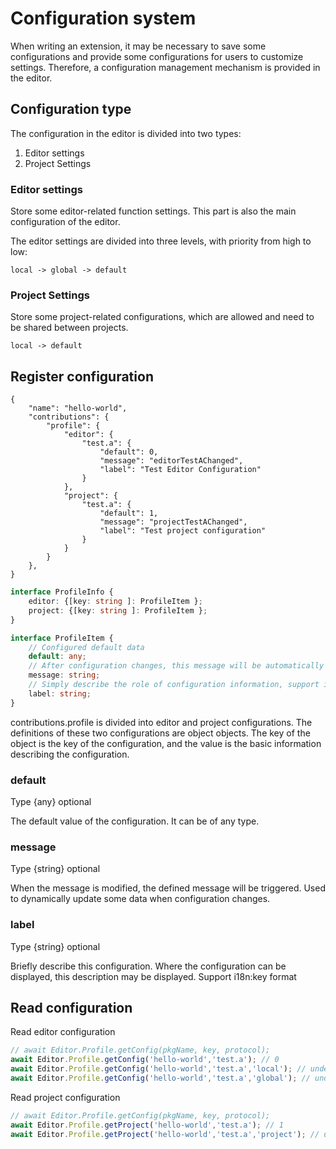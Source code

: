 # Configuration system

When writing an extension, it may be necessary to save some configurations and provide some configurations for users to customize settings.
Therefore, a configuration management mechanism is provided in the editor.

## Configuration type

The configuration in the editor is divided into two types:

1. Editor settings
2. Project Settings

### Editor settings

Store some editor-related function settings. This part is also the main configuration of the editor.

The editor settings are divided into three levels, with priority from high to low:

```
local -> global -> default
```

### Project Settings

Store some project-related configurations, which are allowed and need to be shared between projects.

```
local -> default
```

## Register configuration

```json5
{
    "name": "hello-world",
    "contributions": {
        "profile": {
            "editor": {
                "test.a": {
                    "default": 0,
                    "message": "editorTestAChanged",
                    "label": "Test Editor Configuration"
                }
            },
            "project": {
                "test.a": {
                    "default": 1,
                    "message": "projectTestAChanged",
                    "label": "Test project configuration"
                }
            }
        }
    },
}
```

```typescript
interface ProfileInfo {
    editor: {[key: string ]: ProfileItem };
    project: {[key: string ]: ProfileItem };
}

interface ProfileItem {
    // Configured default data
    default: any;
    // After configuration changes, this message will be automatically sent to notify
    message: string;
    // Simply describe the role of configuration information, support i18n:key syntax
    label: string;
}
```

contributions.profile is divided into editor and project configurations. The definitions of these two configurations are object objects.
The key of the object is the key of the configuration, and the value is the basic information describing the configuration.

### default

Type {any} optional

The default value of the configuration. It can be of any type.

### message

Type {string} optional

When the message is modified, the defined message will be triggered. Used to dynamically update some data when configuration changes.

### label

Type {string} optional

Briefly describe this configuration. Where the configuration can be displayed, this description may be displayed. Support i18n:key format

## Read configuration

Read editor configuration

```javascript
// await Editor.Profile.getConfig(pkgName, key, protocol);
await Editor.Profile.getConfig('hello-world','test.a'); // 0
await Editor.Profile.getConfig('hello-world','test.a','local'); // undefined
await Editor.Profile.getConfig('hello-world','test.a','global'); // undefined
```

Read project configuration

```javascript
// await Editor.Profile.getConfig(pkgName, key, protocol);
await Editor.Profile.getProject('hello-world','test.a'); // 1
await Editor.Profile.getProject('hello-world','test.a','project'); // undefined
```